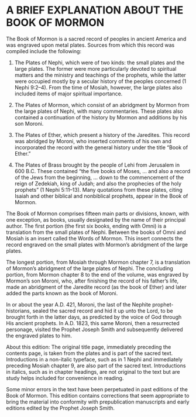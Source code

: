 # A BRIEF EXPLANATION ABOUT THE BOOK OF MORMON
The Book of Mormon is a sacred record of peoples in ancient America and was engraved upon metal plates. Sources from which this record was compiled include the following:

1. The Plates of Nephi, which were of two kinds: the small plates and the large plates. The former were more particularly devoted to spiritual matters and the ministry and teachings of the prophets, while the latter were occupied mostly by a secular history of the peoples concerned (1 Nephi 9:2–4). From the time of Mosiah, however, the large plates also included items of major spiritual importance.

2. The Plates of Mormon, which consist of an abridgment by Mormon from the large plates of Nephi, with many commentaries. These plates also contained a continuation of the history by Mormon and additions by his son Moroni.

3. The Plates of Ether, which present a history of the Jaredites. This record was abridged by Moroni, who inserted comments of his own and incorporated the record with the general history under the title “Book of Ether.”

4. The Plates of Brass brought by the people of Lehi from Jerusalem in 600 B.C. These contained “the five books of Moses, … and also a record of the Jews from the beginning, … down to the commencement of the reign of Zedekiah, king of Judah; and also the prophecies of the holy prophets” (1 Nephi 5:11–13). Many quotations from these plates, citing Isaiah and other biblical and nonbiblical prophets, appear in the Book of Mormon.

The Book of Mormon comprises fifteen main parts or divisions, known, with one exception, as books, usually designated by the name of their principal author. The first portion (the first six books, ending with Omni) is a translation from the small plates of Nephi. Between the books of Omni and Mosiah is an insert called the Words of Mormon. This insert connects the record engraved on the small plates with Mormon’s abridgment of the large plates.

The longest portion, from Mosiah through Mormon chapter 7, is a translation of Mormon’s abridgment of the large plates of Nephi. The concluding portion, from Mormon chapter 8 to the end of the volume, was engraved by Mormon’s son Moroni, who, after finishing the record of his father’s life, made an abridgment of the Jaredite record (as the book of Ether) and later added the parts known as the book of Moroni.

In or about the year A.D. 421, Moroni, the last of the Nephite prophet-historians, sealed the sacred record and hid it up unto the Lord, to be brought forth in the latter days, as predicted by the voice of God through His ancient prophets. In A.D. 1823, this same Moroni, then a resurrected personage, visited the Prophet Joseph Smith and subsequently delivered the engraved plates to him.

About this edition: The original title page, immediately preceding the contents page, is taken from the plates and is part of the sacred text. Introductions in a non-italic typeface, such as in 1 Nephi and immediately preceding Mosiah chapter 9, are also part of the sacred text. Introductions in italics, such as in chapter headings, are not original to the text but are study helps included for convenience in reading.

Some minor errors in the text have been perpetuated in past editions of the Book of Mormon. This edition contains corrections that seem appropriate to bring the material into conformity with prepublication manuscripts and early editions edited by the Prophet Joseph Smith.